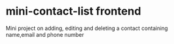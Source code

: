 # mini-contact-list frontend
 Mini project on adding, editing and deleting a contact containing name,email and phone number
